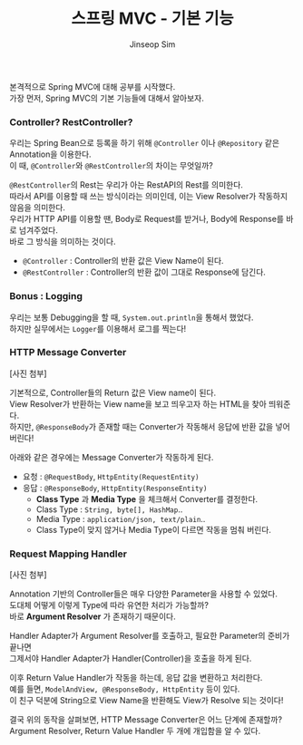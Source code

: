 ﻿---
layout: post
title: "스프링 MVC - 기본 기능"
categories: Springboot
tags: [java]
author:
  - Jinseop Sim
---

본격적으로 Spring MVC에 대해 공부를 시작했다.  
가장 먼저, Spring MVC의 기본 기능들에 대해서 알아보자.  

### Controller? RestController?
우리는 Spring Bean으로 등록을 하기 위해 ```@Controller``` 이나 ```@Repository``` 같은 Annotation을 이용한다.  
이 때, ```@Controller```와 ```@RestController```의 차이는 무엇일까?  

```@RestController```의 Rest는 우리가 아는 RestAPI의 Rest를 의미한다.  
따라서 API를 이용할 때 쓰는 방식이라는 의미인데, 이는 View Resolver가 작동하지 않음을 의미한다.  
우리가 HTTP API를 이용할 땐, Body로 Request를 받거나, Body에 Response를 바로 넘겨주었다.  
바로 그 방식을 의미하는 것이다.  

- ```@Controller``` : Controller의 반환 값은 View Name이 된다.
- ```@RestController``` : Controller의 반환 값이 그대로 Response에 담긴다.  

### Bonus : Logging
우리는 보통 Debugging을 할 때, ```System.out.println```을 통해서 했었다.  
하지만 실무에서는 ```Logger```를 이용해서 로그를 찍는다!  

### HTTP Message Converter
[사진 첨부]

기본적으로, Controller들의 Return 값은 View name이 된다.  
View Resolver가 반환하는 View name을 보고 띄우고자 하는 HTML을 찾아 띄워준다.  
하지만, ```@ResponseBody```가 존재할 때는 Converter가 작동해서 응답에 반환 값을 넣어버린다!  

아래와 같은 경우에는 Message Converter가 작동하게 된다.  

- 요청 : ```@RequestBody```, ```HttpEntity(RequestEntity)```
- 응답 : ```@ResponseBody```, ```HttpEntity(ResponseEntity)```
  - __Class Type__ 과 __Media Type__ 을 체크해서 Converter를 결정한다.
  - Class Type : ```String, byte[], HashMap```..
  - Media Type : ```application/json, text/plain```..
  - Class Type이 맞지 않거나 Media Type이 다르면 작동을 멈춰 버린다.

### Request Mapping Handler
[사진 첨부]

Annotation 기반의 Controller들은 매우 다양한 Parameter을 사용할 수 있었다.  
도대체 어떻게 이렇게 Type에 따라 유연한 처리가 가능할까?  
바로 __Argument Resolver__ 가 존재하기 때문이다.  

Handler Adapter가 Argument Resolver를 호출하고, 필요한 Parameter의 준비가 끝나면  
그제서야 Handler Adapter가 Handler(Controller)을 호출을 하게 된다.  

이후 Return Value Handler가 작동을 하는데, 응답 값을 변환하고 처리한다.  
예를 들면, ```ModelAndView, @ResponseBody, HttpEntity``` 등이 있다.  
이 친구 덕분에 String으로 View Name을 반환해도 View가 Resolve 되는 것이다!  

결국 위의 동작을 살펴보면, HTTP Message Converter은 어느 단계에 존재할까?  
Argument Resolver, Return Value Handler 두 개에 개입함을 알 수 있다.  